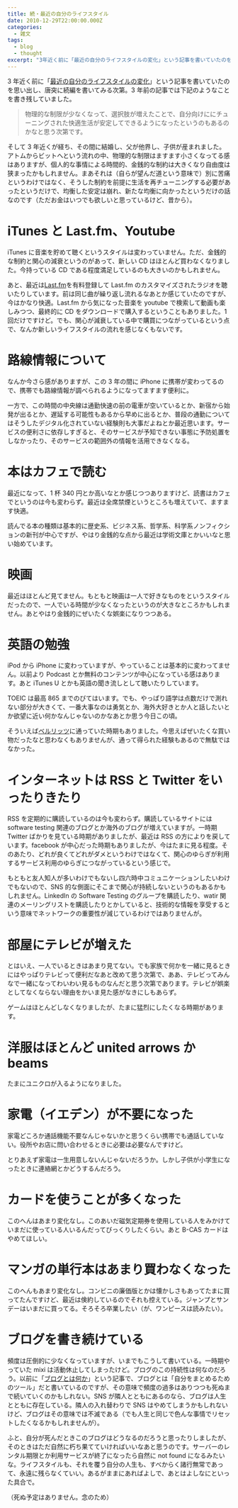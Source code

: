 ```yaml
---
title: 続・最近の自分のライフスタイル
date: 2010-12-29T22:00:00.000Z
categories:
  - 雑文
tags:
  - blog
  - thought
excerpt: "3年近く前に「最近の自分のライフスタイルの変化」という記事を書いていたのを思い出し、唐突に続編を書いてみる次第。3年前の記事では下記のようなことを書き残していました。"
---
```


3 年近く前に「[最近の自分のライフスタイルの変化](/blog//2008/02/post_174/)」という記事を書いていたのを思い出し、唐突に続編を書いてみる次第。3 年前の記事では下記のようなことを書き残していました。

> 物理的な制限が少なくなって、選択肢が増えたことで、自分向けににチューニングされた快適生活が安定してできるようになったというのもあるのかなと思う次第です。

そして 3 年近くが経ち、その間に結婚し、父が他界し、子供が産まれました。アトムからビットへという流れの中、物理的な制限はますます小さくなってる感はありますが、個人的な事情による時間的、金銭的な制約は大きくなり自由度は狭まったかもしれません。まあそれは（自らが望んだ道という意味で）別に苦痛というわけではなく、そうした制約を前提に生活を再チューニングする必要があったというだけで、均衡した安定は崩れ、新たな均衡に向かったというだけの話なのです（ただお金はいつでも欲しいと思っているけど、昔から）。

# iTunes と Last.fm、Youtube

iTunes に音楽を貯めて聴くというスタイルは変わっていません。ただ、金銭的な制約と関心の減衰というのがあって、新しい CD はほとんど買わなくなりました。今持っている CD である程度満足しているのも大きいのかもしれません。

あと、最近は[Last.fm](http://www.lastfm.jp/user/yamaguchi)を有料登録して Last.fm のカスタマイズされたラジオを聴いたりしています。前は同じ曲が繰り返し流れるなあとか感じていたのですが、今はかなり快適。Last.fm から気になった音楽を youtube で検索して動画も楽しみつつ、最終的に CD をダウンロードで購入するということもありました。1 回だけですけど。でも、関心が減衰している中で購買につながっているという点で、なんか新しいライフスタイルの流れを感じなくもないです。

# 路線情報について

なんか今さら感がありますが、この 3 年の間に iPhone に携帯が変わってるので、携帯でも路線情報が調べられるようになってますます便利に。

一方で、この時間の中央線は通勤快速の前の電車が空いているとか、新宿から始発が出るとか、遅延する可能性もあるから早めに出るとか、普段の通勤についてはそうしたデジタル化されていない経験則も大事だよねとか最近思います。サービスの便利さに依存しすぎると、そのサービスが予知できない事態に予防処置をしなかったり、そのサービスの範囲外の情報を活用できなくなる。

# 本はカフェで読む

最近になって、1 杯 340 円とか高いなとか感じつつありますけど、読書はカフェでというのは今も変わらず。最近は全席禁煙というところも増えていて、ますます快適。

読んでる本の種類は基本的に歴史系、ビジネス系、哲学系、科学系ノンフィクションの新刊が中心ですが、やはり金銭的な点から最近は学術文庫とかいいなと思い始めています。

# 映画

最近はほとんど見てません。もともと映画は一人で好きなものをというスタイルだったので、一人でいる時間が少なくなったというのが大きなところかもしれません。あとやはり金銭的にぜいたくな娯楽になりつつある。

# 英語の勉強

iPod から iPhone に変わっていますが、やっていることは基本的に変わってません。以前より Podcast とか無料のコンテンツが中心になっている感はあります。あと iTunes U とかも英語の聞き流しとして聴いたりしています。

TOEIC は最高 865 までのびてはいます。でも、やっぱり語学は点数だけで測れない部分が大きくて、一番大事なのは勇気とか、海外大好きとか人と話したいとか欲望に近い何かなんじゃないのかなあとか思う今日この頃。

そういえば[ベルリッツ](http://www.berlitz.co.jp/)に通っていた時期もありました。今思えばぜいたくな買い物だったなと思わなくもありませんが、通って得られた経験もあるので無駄ではなかった。

# インターネットは RSS と Twitter をいったりきたり

RSS を定期的に購読しているのは今も変わらず。購読しているサイトには software testing 関連のブログとか海外のブログが増えていますが。一時期 Twitter ばかりを見ている時期がありましたが、最近は RSS の方によりを戻しています。facebook が中心だった時期もありましたが、今はたまに見る程度。そのあたり、どれが良くてどれがダメというわけではなくて、関心のゆらぎが利用するサービス利用のゆらぎにつながっているという感じで。

もともと友人知人が多いわけでもないし四六時中コミュニケーションしたいわけでもないので、SNS 的な側面にそこまで関心が持続しないというのもあるかもしれません。LinkedIn の Software Testing のグループを購読したり、watir 関連のメーリングリストを購読したりとかしていると、技術的な情報を享受するという意味でネットワークの重要性が減じているわけではありませんが。

# 部屋にテレビが増えた

とはいえ、一人でいるときはあまり見てない。でも家族で何かを一緒に見るときにはやっぱりテレビって便利だなあと改めて思う次第で、ああ、テレビってみんなで一緒になってわいわい見るものなんだと思う次第であります。テレビが娯楽としてなくならない理由をかいま見た感がなきにしもあらず。

ゲームはほとんどしなくなりましたが、たまに猛烈にしたくなる時期があります。

# 洋服はほとんど united arrows か beams

たまにユニクロが入るようになりました。

# 家電（イエデン）が不要になった

家電どころか通話機能不要なんじゃないかと思うくらい携帯でも通話していない。役所やお店に問い合わせるときに必要は必要なんですけど。

とりあえず家電は一生用意しないんじゃないだろうか。しかし子供が小学生になったときに連絡網とかどうするんだろう。

# カードを使うことが多くなった

このへんはあまり変化なし。このあいだ磁気定期券を使用している人をみかけていまだに使っている人いるんだってびっくりしたくらい。あと B-CAS カードはやめてほしい。

# マンガの単行本はあまり買わなくなった

このへんもあまり変化なし。コンビニの廉価版とかは懐かしさもあってたまに買ってたんですけど、最近は倹約しているのでそれも控えている。ジャンプとサンデーはいまだに買ってる。そろそろ卒業したい（が、ワンピースは読みたい）。

# ブログを書き続けている

頻度は圧倒的に少なくなっていますが、いまでもこうして書いている。一時期やっていた mixi は活動休止してしまったけど。ブログのこの持続性は何なのだろう。以前に「[ブログとは何か](/blog//2006/04/post_130/)」という記事で、ブログとは「自分をまとめるためのツール」だと書いているのですが、その意味で頻度の過多はありつつも死ぬまで続いていくのかもしれない。SNS が隣人とともにあるのなら、ブログは人生とともに存在している。隣人の入れ替わりで SNS はやめてしまうかもしれないけど、ブログはその意味では不滅である（でも人生と同じで色んな事情でリセットしたくなるかもしれませんが）。

ふと、自分が死んだときこのブログはどうなるのだろうと思ったりしましたが、そのときはただ自然に朽ち果てていければいいなあと思うのです。サーバーのレンタル期限とか利用サービスが終了になったら自然に not found になるみたいな。ライフスタイルも、それを覆う自分の人生も、すべからく諸行無常であって、永遠に残らなくていい。あるがままにあればよしで、あとはよしなにといった具合で。

（死ぬ予定はありません。念のため）
